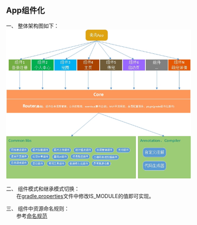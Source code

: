 ## App组件化  

一、 整体架构图如下：  
![App组件化架构图](app_architecture_diagram.jpg)  

二、 组件模式和继承模式切换：  
　　在[gradle.properties](gradle.properties)文件中修改IS_MODULE的值即可实现。  

三、 组件中资源命名规则：  
　　参考[命名规范](naming_convention)
